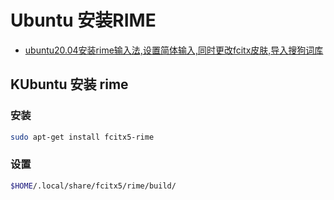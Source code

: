 <!--
 * @Brief        : 
 * @Author       : dmjcb
 * @Date         : 2024-05-05 22:59:15
 * @LastEditors  : dmjcb@outlook.com
 * @LastEditTime : 2024-10-10 01:55:57
-->

# Ubuntu 安装RIME

- [ubuntu20.04安装rime输入法,设置简体输入,同时更改fcitx皮肤,导入搜狗词库](https://www.cnblogs.com/pipci/p/16200966.html)

## KUbuntu 安装 rime

### 安装

```sh
sudo apt-get install fcitx5-rime
```

### 设置

```sh
$HOME/.local/share/fcitx5/rime/build/
```